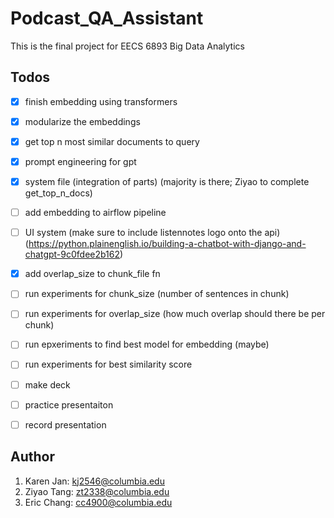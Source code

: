 # Podcast_QA_Assistant

This is the final project for EECS 6893 Big Data Analytics

## Todos
- [x] finish embedding using transformers
- [x] modularize the embeddings 
- [x] get top n most similar documents to query
- [x] prompt engineering for gpt
- [x] system file (integration of parts) (majority is there; Ziyao to complete get_top_n_docs)
- [ ] add embedding to airflow pipeline
- [ ] UI system (make sure to include listennotes logo onto the api) (https://python.plainenglish.io/building-a-chatbot-with-django-and-chatgpt-9c0fdee2b162)
- [x] add overlap_size to chunk_file fn
- [ ] run experiments for chunk_size (number of sentences in chunk)
- [ ] run experiments for overlap_size (how much overlap should there be per chunk)
- [ ] run epxeriments to find best model for embedding (maybe)
- [ ] run experiments for best similarity score
- [ ] make deck
- [ ] practice presentaiton
- [ ] record presentation



## Author
1. Karen Jan: kj2546@columbia.edu
2. Ziyao Tang: zt2338@columbia.edu
3. Eric Chang: cc4900@columbia.edu
